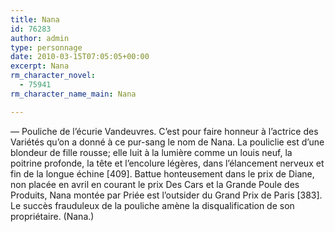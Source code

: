```yaml
---
title: Nana
id: 76283
author: admin
type: personnage
date: 2010-03-15T07:05:05+00:00
excerpt: Nana
rm_character_novel:
  - 75941
rm_character_name_main: Nana

---
```

— Pouliche de l&rsquo;écurie Vandeuvres. C&rsquo;est pour faire honneur à l&rsquo;actrice des Variétés qu&rsquo;on a donné à ce pur-sang le nom de Nana. La pouliclie est d&rsquo;une blondeur de fille rousse; elle luit à la lumière comme un louis neuf, la poitrine profonde, la tête et l&rsquo;encolure légères, dans l&rsquo;élancement nerveux et fin de la longue échine [409]. Battue honteusement dans le prix de Diane, non placée en avril en courant le prix Des Cars et la Grande Poule des Produits, Nana montée par Priée est l&rsquo;outsider du Grand Prix de Paris [383]. Le succès frauduleux de la pouliche amène la disqualification de son propriétaire. (Nana.)